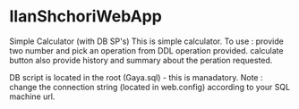 # IlanShchoriWebApp
Simple Calculator (with DB SP's)
This is simple calculator. 
To use : provide two number and pick an operation from DDL operation provided.
calculate button also provide history and summary about the peration requested.

DB script is located in the root (Gaya.sql) - this is manadatory.
Note : change the connection string (located in web.config) according to your SQL machine url.

